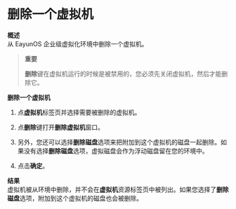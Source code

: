 # 删除一个虚拟机

**概述**<br/>
从 EayunOS 企业级虚拟化环境中删除一个虚拟机。

> **重要**
>
> **删除**键在虚拟机运行的时候是被禁用的，您必须先关闭虚拟机，然后才能删除它。


**删除一个虚拟机**

1. 点**虚拟机**标签页并选择需要被删除的虚拟机。

2. 点**删除**键打开**删除虚拟机**窗口。

3. 另外，您还可以选择**删除磁盘**选项来把附加到这个虚拟机的磁盘一起删除。如果没有选择**删除磁盘**选项，虚拟磁盘会作为浮动磁盘留在您的环境中。

4. 点击**确定**。


**结果**<br/>
虚拟机被从环境中删除，并不会在**虚拟机**资源标签页中被列出。如果您选择了**删除磁盘**选项，附加到这个虚拟机的磁盘也会被删除。
